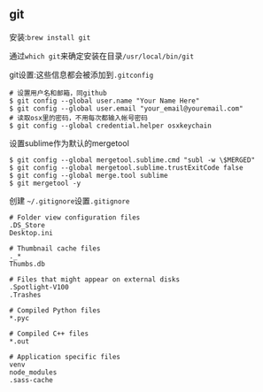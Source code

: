 ## git
安装:`brew install git`

通过`which git`来确定安装在目录`/usr/local/bin/git`


git设置:这些信息都会被添加到`.gitconfig`

```
# 设置用户名和邮箱，同github
$ git config --global user.name "Your Name Here"
$ git config --global user.email "your_email@youremail.com"
# 读取osx里的密码，不用每次都输入帐号密码
$ git config --global credential.helper osxkeychain
```

设置sublime作为默认的mergetool

```
$ git config --global mergetool.sublime.cmd "subl -w \$MERGED"
$ git config --global mergetool.sublime.trustExitCode false 
$ git config --global merge.tool sublime
$ git mergetool -y
```

创建 `~/.gitignore`设置`.gitignore`

```
# Folder view configuration files
.DS_Store
Desktop.ini

# Thumbnail cache files
._*
Thumbs.db

# Files that might appear on external disks
.Spotlight-V100
.Trashes

# Compiled Python files
*.pyc

# Compiled C++ files
*.out

# Application specific files
venv
node_modules
.sass-cache
```

